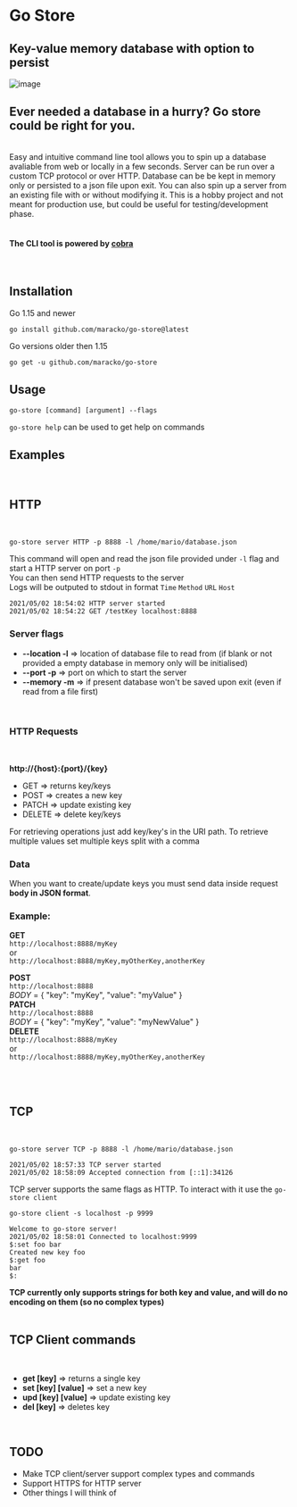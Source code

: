 # Go Store
## Key-value memory database with option to persist
![image](https://i.imgur.com/g0OVt3o.png)


## Ever needed a database in a hurry? Go store could be right for you.  

<br>
Easy and intuitive command line tool allows you to spin up a database avaliable from web or locally in a few seconds.  
Server can be run over a custom TCP protocol or over HTTP.  
Database can be be kept in memory only or persisted to a json file upon exit.  
You can also spin up a server from an existing file with or without modifying it.  
This is a hobby project and not meant for production use, but could be useful for testing/development phase.

<br>
<br> 

#### The CLI tool is powered by [cobra](https://github.com/spf13/cobra)    
<br>  

## Installation
 
Go 1.15 and newer
```
go install github.com/maracko/go-store@latest
```

Go versions older then 1.15
```
go get -u github.com/maracko/go-store
```

## Usage

```
go-store [command] [argument] --flags
```

`go-store help` can be used to get help on commands

## Examples
<br>

## HTTP
<br> 

```
go-store server HTTP -p 8888 -l /home/mario/database.json
```
This command will open and read the json file provided under `-l` flag and start a HTTP server on port `-p`  
You can then send HTTP requests to the server  
Logs will be outputed to stdout in format `Time` `Method` `URL` `Host`
```
2021/05/02 18:54:02 HTTP server started
2021/05/02 18:54:22 GET /testKey localhost:8888
```

### Server flags

- **--location -l** => location of database file to read from (if blank or not provided a empty database in memory only will be initialised)
- **--port -p** => port on which to start the server
- **--memory -m** => if present database won't be saved upon exit (even if read from a file first)
<br>

### **HTTP Requests**
<br>

 **http://{host}:{port}/{key}**
<br>

- GET => returns key/keys
- POST => creates a new key
- PATCH => update existing key
- DELETE => delete key/keys

For retrieving operations just add key/key's in the URI path. To retrieve multiple values set multiple keys split with a comma
<br>

### Data

When you want to create/update keys you must send data inside request **body in JSON format**.
### Example:  
 **GET**  
 `http://localhost:8888/myKey`  
 or  
 `http://localhost:8888/myKey,myOtherKey,anotherKey`  

 **POST**  
 `http://localhost:8888`  
 *BODY* = {
   "key": "myKey",
   "value": "myValue"
 }  
 **PATCH**  
 `http://localhost:8888`  
 *BODY* = {
   "key": "myKey",
   "value": "myNewValue"
 }  
 **DELETE**  
 `http://localhost:8888/myKey`  
  or   
  `http://localhost:8888/myKey,myOtherKey,anotherKey`  
<br> 


<br>

## TCP
<br>

```
go-store server TCP -p 8888 -l /home/mario/database.json

2021/05/02 18:57:33 TCP server started
2021/05/02 18:58:09 Accepted connection from [::1]:34126
```
TCP server supports the same flags as HTTP. To interact with it use the `go-store client`

```
go-store client -s localhost -p 9999

Welcome to go-store server!
2021/05/02 18:58:01 Connected to localhost:9999
$:set foo bar
Created new key foo
$:get foo
bar
$:
```
**TCP currently only supports strings for both key and value, and will do no encoding on them (so no complex types)**  
<br>



## TCP Client commands
<br>

- **get [key]** => returns a single key  
- **set [key] [value]** => set a new key  
- **upd [key] [value]** => update existing key
- **del [key]** => deletes key
<br>

## TODO

- Make TCP client/server support complex types and commands
- Support HTTPS for HTTP server
- Other things I will think of

